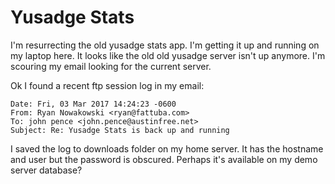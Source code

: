 # Yusadge Stats

I'm resurrecting the old yusadge stats app.  I'm getting it up and
running on my laptop here.  It looks like the old old yusadge server
isn't up anymore.  I'm scouring my email looking for the current server.

Ok I found a recent ftp session log in my email:

    Date: Fri, 03 Mar 2017 14:24:23 -0600
    From: Ryan Nowakowski <ryan@fattuba.com>
    To: john pence <john.pence@austinfree.net>
    Subject: Re: Yusadge Stats is back up and running

I saved the log to downloads folder on my home server.  It has the hostname and
user but the password is obscured.  Perhaps it's available on my demo server
database?
